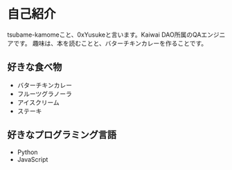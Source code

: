 # 自己紹介

tsubame-kamomeこと、0xYusukeと言います。Kaiwai DAO所属のQAエンジニアです。
趣味は、本を読むことと、バターチキンカレーを作ることです。

## 好きな食べ物

- バターチキンカレー
- フルーツグラノーラ
- アイスクリーム
- ステーキ

## 好きなプログラミング言語

- Python
- JavaScript